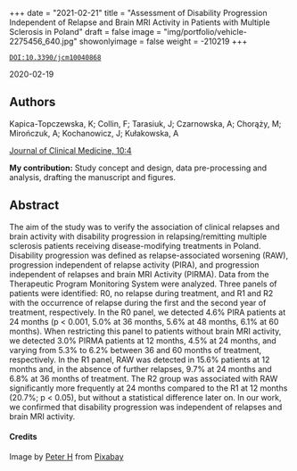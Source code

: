 +++
date = "2021-02-21"
title = "Assessment of Disability Progression Independent of Relapse and Brain MRI Activity in Patients with Multiple Sclerosis in Poland"
draft = false
image = "img/portfolio/vehicle-2275456_640.jpg"
showonlyimage = false
weight = -210219
+++

[`DOI:10.3390/jcm10040868`](https://doi.org/10.3390/jcm10040868)

2020-02-19
<!--more-->

## Authors

Kapica-Topczewska, K; Collin, F; Tarasiuk, J;
Czarnowska, A; Chorąży, M; Mirończuk, A; Kochanowicz, J;
Kułakowska, A

[Journal of Clinical Medicine, 10:4](https://doi.org/10.3390/jcm10040868)

**My contribution:** Study concept and design, data pre-processing and
analysis, drafting the manuscript and figures.

## Abstract

The aim of the study was to verify the association of clinical relapses and
brain activity with disability progression in relapsing/remitting multiple
sclerosis patients receiving disease-modifying treatments in Poland. Disability
progression was defined as relapse-associated worsening (RAW), progression
independent of relapse activity (PIRA), and progression independent of relapses
and brain MRI Activity (PIRMA). Data from the Therapeutic Program Monitoring
System were analyzed. Three panels of patients were identified: R0, no relapse
during treatment, and R1 and R2 with the occurrence of relapse during the first
and the second year of treatment, respectively. In the R0 panel, we detected
4.6% PIRA patients at 24 months (p &lt; 0.001, 5.0% at 36 months, 5.6% at 48
months, 6.1% at 60 months). When restricting this panel to patients without
brain MRI activity, we detected 3.0% PIRMA patients at 12 months, 4.5% at 24
months, and varying from 5.3% to 6.2% between 36 and 60 months of treatment,
respectively. In the R1 panel, RAW was detected in 15.6% patients at 12 months
and, in the absence of further relapses, 9.7% at 24 months and 6.8% at 36 months
of treatment. The R2 group was associated with RAW significantly more frequently
at 24 months compared to the R1 at 12 months (20.7%; p &lt; 0.05), but without a
statistical difference later on. In our work, we confirmed that disability
progression was independent of relapses and brain MRI activity.

#### Credits

Image by <a href="https://pixabay.com/users/tama66-1032521/?utm_source=link-attribution&amp;utm_medium=referral&amp;utm_campaign=image&amp;utm_content=2275456">Peter H</a> from <a href="https://pixabay.com/?utm_source=link-attribution&amp;utm_medium=referral&amp;utm_campaign=image&amp;utm_content=2275456">Pixabay</a>
